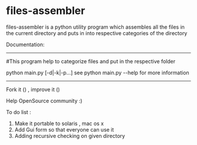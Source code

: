 # files-assembler
files-assembler is a python utility program which assembles all the files in the current directory and puts in into respective categories of the directory 

Documentation:
*****************************************************************************************************************************

#This program help to categorize files and put in the respective folder 

python main.py [-d|-k|-p...] see python main.py --help for more information 

<!--Usage: main.py [options]-->

<!--Options:-->
<!--  -h, --help      show this help message and exit-->
<!--  -k, --pics      assemble pics in Pics folder-->
<!--  -d, --doc       assemble documents in Document folder-->
<!--  -p, --programs  assemble programs in programs folder-->
<!--  -c, --compress  assemble compress files in Compressed folder-->
<!--  -v, --video     assemble videos in Video folder-->


****************************************************************************************************************************
Fork it () , improve it ()

Help OpenSource community :) 

To do list : 
1) Make it portable to solaris , mac os x 
2) Add Gui form so that everyone can use it 
3) Adding recursive checking on given directory  

